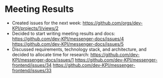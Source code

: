 # Meeting Results

- Created issues for the next week:
  <https://github.com/orgs/dev-KPI/projects/1/views/2>
- Decided to start writing meeting results and docs:
  <https://github.com/dev-KPI/messenger-docs/issues/4>
  <https://github.com/dev-KPI/messenger-docs/issues/5>
- Discussed requirements, technology stack, and architecture, and decided to allocate time for research:
  <https://github.com/dev-KPI/messenger-docs/issues/1>
  <https://github.com/dev-KPI/messenger-frontend/issues/34>
  <https://github.com/dev-KPI/messenger-frontend/issues/33>
